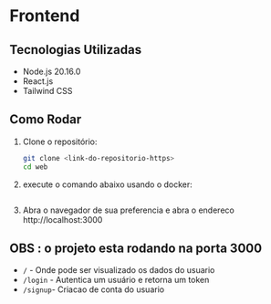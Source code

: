 # Frontend

## Tecnologias Utilizadas

- Node.js 20.16.0
- React.js
- Tailwind CSS

## Como Rodar

1. Clone o repositório:

    ```bash
    git clone <link-do-repositorio-https>
    cd web
    ```

2. execute o comando abaixo usando o docker:

    ```docker compose up -d
    ```

3. Abra o navegador de sua preferencia e abra o endereco http://localhost:3000


## OBS : o projeto esta rodando na porta 3000

- `/` - Onde pode ser visualizado os dados do usuario
- `/login` - Autentica um usuário e retorna um token
- `/signup`- Criacao de conta do usuario